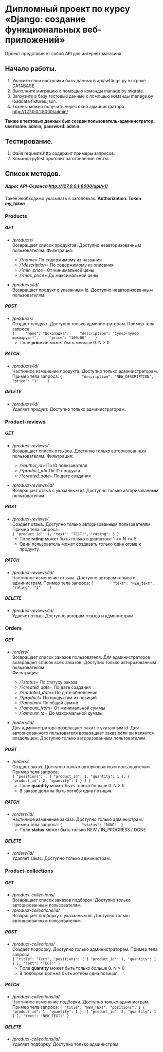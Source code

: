 # Дипломный проект по курсу «Django: создание функциональных веб-приложений»

Проект представляет собой API для интернет магазина.

## Начало работы.

1. Укажите свои настройки базы данных в api/settings.py в строке DATABASE.
2. Выполните миграцию с помощью команды manage.py migrate.
3. Загрузите в базу тестовые данные с помощью команды manage.py loaddata fixtures.json.
4. Токены можно получить через окно администратора http://127.0.0.1:8000/admin/

**Также в тестовых данных был создан пользователь-администратор. username: admin, password: admin.**

## Тестирование.

1. Файл requests.http содержит примеры запросов.
2. Команда pytest прогонит заготовленые тесты.

## Список методов.

##### Адрес API-Сервиса http://127.0.0.1:8000/api/v1/
Токен необходимо указывать в заголовках. **Authorization: Token _my_token_**
### Products
##### GET
* _/products/_  
    Возвращает список продуктов. Доступно неавторизованным пользователям.
    Фильтрация:

    - _/?name=_ По содержимому из названия
    - _/?description=_ По содержимому из описания
    - _/?min_price=_ От минимальной цены
    - _/?max_price=_ До максимальной цены
    
* _/products/id/_  
    Возвращает продукт с указанным id. Доступно неавторизованным пользователям.

##### POST
* _/products/_  
    Создает продукт. Доступно только администраторам.
    Пример тела запроса:    
        `{    
        "name": "Шоколадка",    
        "description": "Супер-пупер шокохруст!",    
        "price": "100.00"   
        }`
    - Поле **price** не может быть меньше 0. N > 0
        
##### PATCH
* _/products/id/_   
    Частичное изменение продукта. Доступно только администраторам.
    Пример тела запроса:
    `{        
        "description": "NEW_DESCRIPTION",    
        "price": "1"   
        }`
##### DELETE
* _/products/id/_   
    Удаляет продукт. Доступно только администраторам.
    
### Product-reviews
##### GET
* _/product-reviews/_  
    Возвращает список отзывов. Доступно только авторизованным пользователям.
    Фильтрация:

    - _/?author_id=_ По ID пользователя
    - _/?product_id=_ По ID продукта
    - _/?created_date=_ По дате создания
    
* _/product-reviews/id/_  
    Возвращает отзыв с указанным id. Доступно только авторизованным пользователям.

##### POST
* _/product-reviews/_  
    Создает отзыв. Доступно только авторизованным пользователям.
    Пример тела запроса:    
     `{
          "product_id": 1,
          "text": "ТЕСТ!",
          "rating": 5
           }`   
     - Поле **rating** может быть только в диапазоне 1 <= N <= 5.     
     - Один пользователь может создавать только один отзыв к продукту.

##### PATCH
* _/product-reviews/id/_   
    Частичное изменение отзыва. Доступно авторам отзыва и администрам.
    Пример тела запроса:
    `{        
        "text": "NEW_text",    
        "rating": "1"   
        }`
##### DELETE
* _/product-reviews/id/_   
    Удаляет отзыв. Доступно авторам отзыва и администрам.
    
### Orders
##### GET
* _/orders/_  
    Возвращает список заказов пользователя. Для администраторов возвращает список всех заказов. Доступно только авторизованным пользователям.   
    Фильтрация:

    - _/?status=_ По статусу заказа
    - _/?created_date=_ По дате создания
    - _/?updated_date=_ По дате обновления
    - _/?product=_ По продуктам из позиций
    - _/?amount=_ По общей сумме
    - _/?amount_from=_ От минимальной суммы
    - _/?amount_to=_ До максимальной суммы
    
* _/orders/id/_  
    Для администратора возвращает заказ с указанным id. Для авторизованного пользователя возвращает заказ если он является владельцем. Доступно только авторизованным пользователям.

##### POST
* _/orders/_  
    Создает заказ. Доступно только авторизованным пользователям.
    Пример тела запроса:    
     `{
    "positions": [
        {
            "product_id": 1,
            "quantity": 1
        },
        {
            "product_id": 2,
            "quantity": 1
        }
    ]
    }`   
     - Поле **quantity** может быть только больше 0. N > 0     
     - В заказе должна быть хотябы одна позиция.

##### PATCH
* _/orders/id/_   
    Частичное изменение заказа. Доступно только администрам.
    Пример тела запроса:
    `{        
        "status": "DONE" 
        }`
    - Поле **status** может быть только NEW / IN_PROGRESS / DONE
    
##### DELETE
* _/orders/id/_   
    Удаляет заказ. Доступно только администрам.
 
 ### Product-collections
##### GET
* _/product-collections/_  
    Возвращает список заказов подборок. Доступно только авторизованным пользователям.   
* _/product-collections/id/_  
    Возвращает подборку с указанным id. Доступно только авторизованным пользователям.

##### POST
* _/product-collections/_  
    Создает подборку. Доступно только администраторам.
    Пример тела запроса:    
     `{
        "title": "Тест",
        "positions": [
            {
                "product_id": 1,
                "quantity": 1
            }
        ],
        "text": "ТЕСТ!"
}`   
     - Поле **quantity** может быть только больше 0. N > 0     
     - В подборке должна быть хотябы одна позиция.

##### PATCH
* _/product-collections/id/_   
    Частичное изменение подборки. Доступно только администрам.
    Пример тела запроса:
    `{
        "title": "NEW_TEXT",
        "positions": [
        {
            "product_id": 1,
            "quantity": 1
        },
        {
            "product_id": 2,
            "quantity": 1
            }
        ],
        "text": "NEW_TEXT!"
}`   
    
##### DELETE
* _/product-collections/id/_   
    Удаляет подборку. Доступно только администрам.
 
 